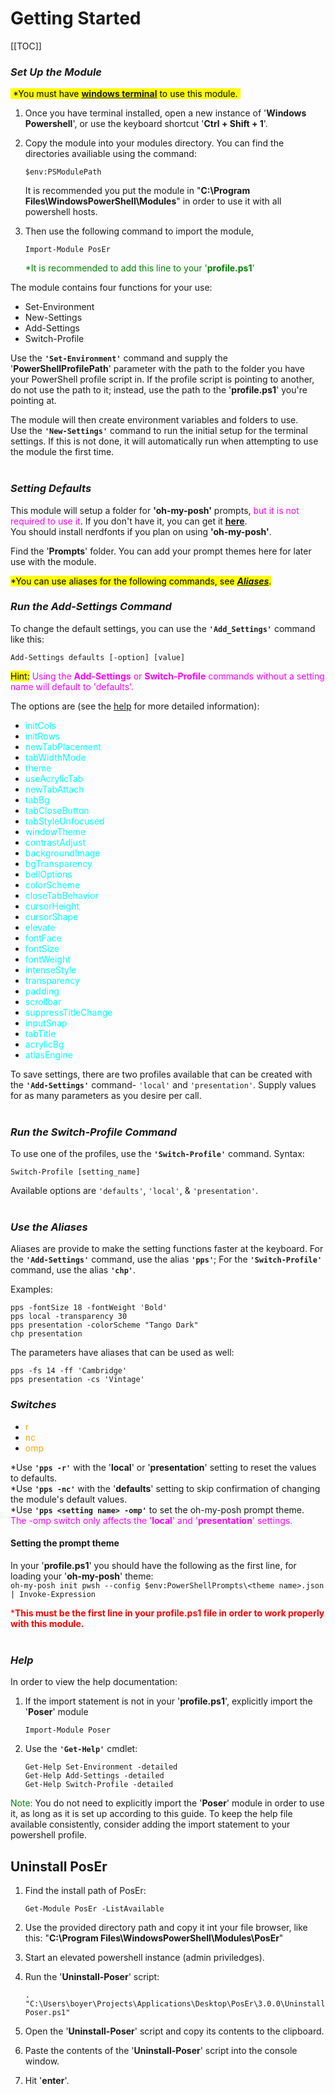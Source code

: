 
# Getting Started

[[TOC]]

### *Set Up the Module*

<mark>&nbsp;*You must have [__windows terminal__](https://github.com/microsoft/terminal) to use this module.&nbsp;</mark>

1. Once you have terminal installed, open a new instance of '__Windows Powershell__', or use the keyboard shortcut '__Ctrl + Shift + 1__'.

2. Copy the module into your modules directory. You can find the directories availiable using the command:

   ```pwsh
   $env:PSModulePath
   ```

   It is recommended you put the module in "__C:\Program Files\WindowsPowerShell\Modules__" in order to use it with all powershell hosts.

3. Then use the following command to import the module,

   ```pwsh
   Import-Module PosEr
   ```

   <font color="green">*It is recommended to add this line to your '__profile.ps1__'</font>

The module contains four functions for your use:

* Set-Environment
* New-Settings
* Add-Settings
* Switch-Profile

Use the __`'Set-Environment'`__ command and supply the '__PowerShellProfilePath__' parameter with the path to the folder you have your PowerShell profile script in. If the profile script is pointing to another, do not use the path to it; instead, use the path to the '__profile.ps1__' you're pointing at.  

The module will then create environment variables and folders to use.  
Use the __`'New-Settings'`__ command to run the initial setup for the terminal settings. If this is not done, it will automatically run when attempting to use the module the first time.  
&nbsp;

### *Setting Defaults*

This module will setup a folder for __'oh-my-posh'__ prompts, <font color="magenta">but it is not required to use it</font>. If you don't have it, you can get it [__here__](https://ohmyposh.dev/).  
You should install nerdfonts if you plan on using __'oh-my-posh'__.  

Find the '__Prompts__' folder. You can add your prompt themes here for later use with the module.
&nbsp;

<mark>*You can use aliases for the following commands, see [*__Aliases__*](#use-the-aliases).</mark>

### *Run the Add-Settings Command*

To change the default settings, you can use the __`'Add_Settings'`__ command like this:  

```pwsh
Add-Settings defaults [-option] [value]
```

<mark>Hint:</mark>
<font color=Magenta>Using the __Add-Settings__ or __Switch-Profile__ commands without a setting name will default to 'defaults'.</font>  

The options are (see the [help](#help) for more detailed information):

* <font color="cyan">initCols</font>
* <font color="cyan">initRows</font>
* <font color="cyan">newTabPlacement</font>
* <font color="cyan">tabWidthMode</font>
* <font color="cyan">theme</font>
* <font color="cyan">useAcrylicTab</font>
* <font color="cyan">newTabAttach</font>
* <font color="cyan">tabBg</font>
* <font color="cyan">tabCloseButton</font>
* <font color="cyan">tabStyleUnfocused</font>
* <font color="cyan">windowTheme</font>
* <font color="cyan">contrastAdjust</font>
* <font color="cyan">backgroundImage</font>
* <font color="cyan">bgTransparency</font>
* <font color="cyan">bellOptions</font>
* <font color="cyan">colorScheme</font>
* <font color="cyan">closeTabBehavior</font>
* <font color="cyan">cursorHeight</font>
* <font color="cyan">cursorShape</font>
* <font color="cyan">elevate</font>
* <font color="cyan">fontFace</font>
* <font color="cyan">fontSize</font>
* <font color="cyan">fontWeight</font>
* <font color="cyan">intenseStyle</font>
* <font color="cyan">transparency</font>
* <font color="cyan">padding</font>
* <font color="cyan">scrollbar</font>
* <font color="cyan">suppressTitleChange</font>
* <font color="cyan">inputSnap</font>
* <font color="cyan">tabTitle</font>
* <font color="cyan">acrylicBg</font>
* <font color="cyan">atlasEngine</font>

To save settings, there are two profiles available that can be created with the __`'Add-Settings'`__ command- `'local'` and `'presentation'`. Supply values for as many parameters as you desire per call.  
&nbsp;

### *Run the Switch-Profile Command*

To use one of the profiles, use the __`'Switch-Profile'`__ command. Syntax:

```pwsh
Switch-Profile [setting_name]
```

Available options are `'defaults'`, `'local'`, & `'presentation'`.  
&nbsp;

### *Use the Aliases*

Aliases are provide to make the setting functions faster at the keyboard. For the __`'Add-Settings'`__ command, use the alias __`'pps'`__; For the __`'Switch-Profile'`__ command, use the alias __`'chp'`__.  

Examples:  

```pwsh
pps -fontSize 18 -fontWeight 'Bold'
pps local -transparency 30
pps presentation -colorScheme "Tango Dark"
chp presentation
```

The parameters have aliases that can be used as well:  

```pwsh
pps -fs 14 -ff 'Cambridge'
pps presentation -cs 'Vintage'
```

### *Switches*

* <font color="orange">r</font>
* <font color="orange">nc</font>
* <font color="orange">omp</font>

*Use __`'pps -r'`__ with the '__local__' or '__presentation__' setting to reset the values to defaults.  
*Use __`'pps -nc'`__ with the '__defaults__' setting to skip confirmation of changing the module's default values.  
*Use __`'pps <setting name> -omp'`__ to set the oh-my-posh prompt theme.  
<font color="magenta">The -omp switch only affects the '__local__' and '__presentation__' settings.</font>

#### Setting the prompt theme

In your '__profile.ps1__' you should have the following as the first line, for loading your '__oh-my-posh__' theme:  
`oh-my-posh init pwsh --config $env:PowerShellPrompts\<theme name>.json | Invoke-Expression`  

<font color="red">*__This must be the first line in your profile.ps1 file in order to work properly with this module.__</font>  
&nbsp;  

### *Help*

In order to view the help documentation:

1. If the import statement is not in your '__profile.ps1__', explicitly import the '__Poser__' module

   ```pwsh
   Import-Module Poser
   ```

2. Use the __`'Get-Help'`__ cmdlet:

   ```pwsh
   Get-Help Set-Environment -detailed
   Get-Help Add-Settings -detailed
   Get-Help Switch-Profile -detailed
   ```

<font color=green>Note:</font> You do not need to explicitly import the '__Poser__' module in order to use it, as long as it is set up according to this guide. To keep the help file available consistently, consider adding the import statement to your powershell profile.

## Uninstall PosEr

1. Find the install path of PosEr:

   ```pwsh
   Get-Module PosEr -ListAvailable
   ```

1. Use the provided directory path and copy it int your file browser, like this:
   "__C:\Program Files\WindowsPowerShell\Modules\PosEr__"
2. Start an elevated powershell instance (admin priviledges).
3. Run the '__Uninstall-Poser__' script:

   ```pwsh
   . "C:\Users\boyer\Projects\Applications\Desktop\PosEr\3.0.0\Uninstall-Poser.ps1"
   ```

4. Open the '__Uninstall-Poser__' script and copy its contents to the clipboard.
5. Paste the contents of the '__Uninstall-Poser__' script into the console window.
6. Hit '__enter__'.

